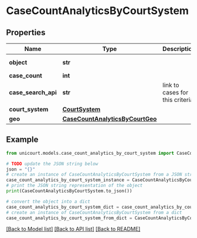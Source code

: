 # CaseCountAnalyticsByCourtSystem


## Properties

Name | Type | Description | Notes
------------ | ------------- | ------------- | -------------
**object** | **str** |  | [default to 'CaseCountAnalyticsByCourtSystem']
**case_count** | **int** |  | 
**case_search_api** | **str** | link to cases for this criteria. | 
**court_system** | [**CourtSystem**](CourtSystem.md) |  | 
**geo** | [**CaseCountAnalyticsByCourtGeo**](CaseCountAnalyticsByCourtGeo.md) |  | 

## Example

```python
from unicourt.models.case_count_analytics_by_court_system import CaseCountAnalyticsByCourtSystem

# TODO update the JSON string below
json = "{}"
# create an instance of CaseCountAnalyticsByCourtSystem from a JSON string
case_count_analytics_by_court_system_instance = CaseCountAnalyticsByCourtSystem.from_json(json)
# print the JSON string representation of the object
print(CaseCountAnalyticsByCourtSystem.to_json())

# convert the object into a dict
case_count_analytics_by_court_system_dict = case_count_analytics_by_court_system_instance.to_dict()
# create an instance of CaseCountAnalyticsByCourtSystem from a dict
case_count_analytics_by_court_system_from_dict = CaseCountAnalyticsByCourtSystem.from_dict(case_count_analytics_by_court_system_dict)
```
[[Back to Model list]](../README.md#documentation-for-models) [[Back to API list]](../README.md#documentation-for-api-endpoints) [[Back to README]](../README.md)


